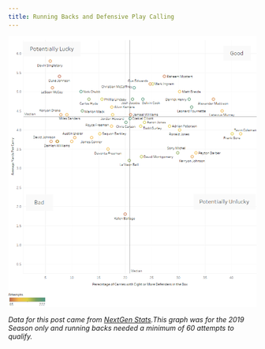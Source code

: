 ```yaml
---
title: Running Backs and Defensive Play Calling
---
```


![Running Backs](/img/RunningBacks/RunningBacks.png "Running Backs")

_Data for this post came from [NextGen Stats](https://nextgenstats.nfl.com/stats/rushing).This graph was for the 2019 Season only and running backs needed a minimum of 60 attempts to qualify._
